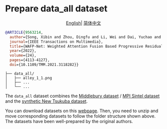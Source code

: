 # Prepare data_all dataset

<div align="center">

[English](data_all.md)| [简体中文](../../zh_CN/datasets/data_all.md)

</div>

<!-- [DATASET] -->

```bibtex
@ARTICLE{9563214,
  author={Song, Xibin and Zhou, Dingfu and Li, Wei and Dai, Yuchao and Liu, Liu and Li, Hongdong and Yang, Ruigang and Zhang, Liangjun},
  journal={IEEE Transactions on Multimedia}, 
  title={WAFP-Net: Weighted Attention Fusion Based Progressive Residual Learning for Depth Map Super-Resolution}, 
  year={2022},
  volume={24},
  pages={4113-4127},
  doi={10.1109/TMM.2021.3118282}}
```

```text
├── data_all/
│   ├── alley_1_1.png
│   ├── ...
│   └── ...
```

The `data_all` dataset combines the [Middlebury dataset](https://vision.middlebury.edu/stereo/data/) / [MPI Sintel dataset](http://sintel.is.tue.mpg.de/downloads) and the [synthetic New Tsukuba dataset](https://en.home.cvlab.cs.tsukuba.ac.jp/dataset).

You can download datasets on this [webpage](https://videotag.bj.bcebos.com/Data/WAFP_data.zip). Then, you need to unzip and move corresponding datasets to follow the folder structure shown above. The datasets have been well-prepared by the original authors.